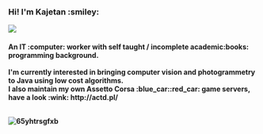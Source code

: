<h3>Hi! I'm Kajetan :smiley: 
  
  ![](https://komarev.com/ghpvc/?username=kajmeter&color=green)
  <h4>An IT :computer: worker with self taught / incomplete academic:books: programming background.<br>
<br>
I'm currently interested in bringing computer vision and photogrammetry to Java using low cost algorithms.
  <br>
I also maintain my own Assetto Corsa :blue_car::red_car: game servers, have a look :wink: http://actd.pl/
  <br><br>

![65yhtrsgfxb](https://user-images.githubusercontent.com/85412627/231771364-8a2ab3c9-3885-462e-b0fb-a8e7138d1a15.jpg)
